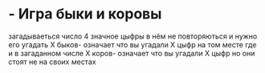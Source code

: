 # - Игра быки и коровы
загадываеться число 4 значное цыфры в нём не повторяються и нужно его угадать 
Х быков- означает что вы угадали Х цыфр на том месте где и в загаданном числе
Х коров- означает что вы угадали Х цыфр но они стоят не на своих местах
